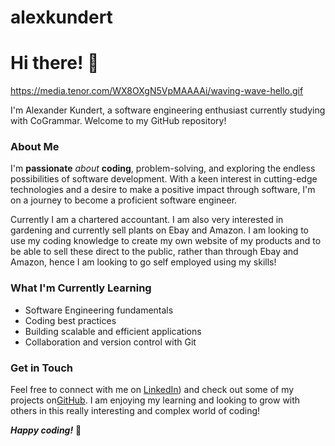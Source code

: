 # alexkundert
 # Hi there! 👋

 https://media.tenor.com/WX8OXgN5VpMAAAAi/waving-wave-hello.gif

I'm Alexander Kundert, a software engineering enthusiast currently studying with CoGrammar. Welcome to my GitHub repository!

### About Me

I'm **passionate** _about_ **coding**, problem-solving, and exploring the endless possibilities of software development. With a keen interest in cutting-edge technologies and a desire to make a positive impact through software, I'm on a journey to become a proficient software engineer.

Currently I am a chartered accountant. I am also very interested in gardening and currently sell plants on Ebay and Amazon. I am looking to use my coding knowledge to create my own website of my products and to be able to sell these direct to the public, rather than through Ebay and Amazon, hence I am looking to go self employed using my skills!

### What I'm Currently Learning

- Software Engineering fundamentals
- Coding best practices
- Building scalable and efficient applications
- Collaboration and version control with Git

### Get in Touch

Feel free to connect with me on [LinkedIn](https://www.linkedin.com/in/alexander-kundert-9b489077/)) and check out some of my projects on[GitHub](https://github.com/alexkundert). I am enjoying my learning and looking to grow with others in this really interesting and complex world of coding!

_**Happy coding!**_ 🚀

